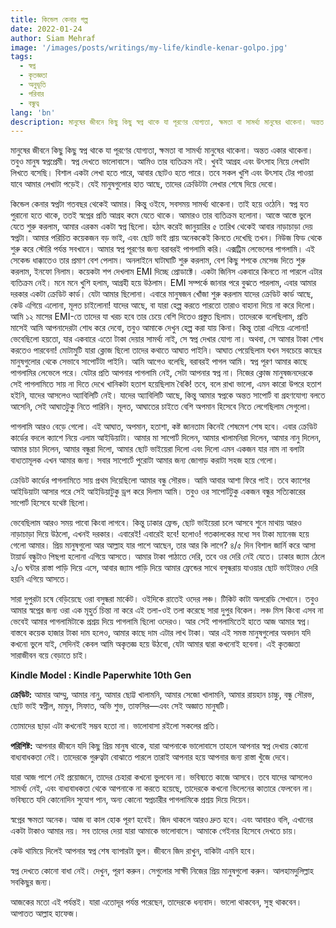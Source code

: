```yaml
---
title: কিন্ডেল কেনার গল্প
date: 2022-01-24
author: Siam Mehraf
image: '/images/posts/writings/my-life/kindle-kenar-golpo.jpg'
tags:
  - স্বপ্ন
  - কৃতজ্ঞতা
  - অনুভূতি
  - পরিবার
  - বন্ধুত্ব
lang: 'bn'
description: মানুষের জীবনে কিছু কিছু স্বপ্ন থাকে যা পূরণের যোগ্যতা, ক্ষমতা বা সামর্থ্য মানুষের থাকেনা। অন্তত একার থাকেনা। তবুও মানুষ স্বপ্নপ্রেমী ...
---
```


মানুষের জীবনে কিছু কিছু স্বপ্ন থাকে যা পূরণের যোগ্যতা, ক্ষমতা বা সামর্থ্য মানুষের থাকেনা। অন্তত একার থাকেনা। তবুও মানুষ স্বপ্নপ্রেমী। স্বপ্ন দেখতে ভালোবাসে। আমিও তার ব্যতিক্রম নই। খুবই আগ্রহ এবং উৎসাহ নিয়ে লেখাটা লিখতে বসেছি। বিশাল একটা লেখা হতে পারে, আবার ছোটও হতে পারে। তবে সকল খুশি এবং উৎসাহ টের পাওয়া যাবে আমার লেখাটা পড়েই। যেই মানুষগুলোর হাত আছে, তাদের ক্রেডিটটা লেখার শেষে দিয়ে দেবো।

কিন্ডেল কেনার স্বপ্নটা গতবছর থেকেই আমার। কিন্তু ওইযে, সবসময় সামর্থ্য থাকেনা। তাই হয়ে ওঠেনি। স্বপ্ন যত পুরানো হতে থাকে, ততই স্বপ্নের প্রতি আগ্রহ কমে যেতে থাকে। আমারও তার ব্যতিক্রম হলোনা। আস্তে আস্তে ভুলে যেতে শুরু করলাম, আমার এরকম একটা স্বপ্ন ছিলো। হঠাৎ করেই জানুয়ারির ৫ তারিখ থেকেই আবার নাড়াচাড়া দেয় স্বপ্নটা। আমার পরিচিত কয়েকজন বড় ভাই, এবং ছোট ভাই প্রায় অনেককেই কিনতে দেখেছি তখন। নিউজ ফিড থেকে শুরু করে স্টোরি পর্যন্ত সবখানে। আমার স্বপ্ন পূরণের জন্য বরাবরই পাগলামি করি। এক্সট্রিম লেভেলের পাগলামি। এই সেকেন্ড ধাক্কাতেও তার প্রমাণ বেশ পেলাম। অনলাইনে ঘাটাঘাটি শুরু করলাম, বেশ কিছু শপকে মেসেজ দিতে শুরু করলাম, ইনফো নিলাম। কয়েকটা শপ দেখলাম EMI দিচ্ছে প্রোডাক্টে। একটা জিনিস একবারে কিনতে না পারলে এটার ব্যতিক্রম নেই। মনে মনে খুশি হলাম, আগ্রহী হয়ে উঠলাম। EMI সম্পর্কে জানার পরে বুঝতে পারলাম, এবার আমার দরকার একটা ক্রেডিট কার্ড। যেটা আমার ছিলোনা। এবারে মানুষজন খোঁজা শুরু করলাম যাদের ক্রেডিট কার্ড আছে, কেউ এগিয়ে এলোনা, মূলত চাইলোনা! যাদের আছে, বা যারা হেল্প করতে পারতো তারাও বাহানা দিয়ে না করে দিলো। আমি ১২ মাসের EMI-তে তাদের যা খরচ হবে তার চেয়ে বেশি দিতেও প্রস্তুত ছিলাম। তাদেরকে বলেছিলাম, প্রতি মাসেই আমি আপনাদেরটা শোধ করে দেবো, তবুও আমাকে দেখুন হেল্প করা যায় কিনা। কিন্তু তারা এগিয়ে এলোনা! ভেবেছিলো হয়তো, যার একবারে এতো টাকা দেয়ার সামর্থ্য নাই, সে স্বপ্ন দেখার যোগ্য না। অথবা, সে আমার টাকা শোধ করতেও পারবেনা! মোটামুটি যারা ক্লোজ ছিলো তাদের কথাতে আঘাত পাইনি। আঘাত পেয়েছিলাম যখন সবচেয়ে কাছের মানুষগুলোর থেকে সেভাবে সাপোর্টটা পাইনি। আমি আগেও বলেছি, বরাবরই পাগল আমি। স্বপ্ন পূরণ আমার কাছে পাগলামির লেভেলে পরে। যেটার প্রতি আপনার পাগলামি নেই, সেটা আপনার স্বপ্ন না। নিজের ক্লোজ মানুষজনদেরকে সেই পাগলামিতে সায় না দিতে দেখে খানিকটা হতাশ হয়েছিলাম বৈকি! তবে, বলে রাখা ভালো, এমন কারো উপরে হতাশ হইনি, যাদের আসলেও অ্যাবিলিটি নেই। যাদের অ্যাবিলিটি আছে, কিন্তু আমার স্বপ্নকে অন্তত সাপোর্ট বা গ্রহণযোগ্য বলতে আসেনি, সেই আঘাতটুকু নিতে পারিনি। মূলত, আঘাতের চাইতে বেশি অপমান হিসেবে নিতে লেগেছিলাম সেগুলো।

পাগলামি আরও বেড়ে গেলো। এই আঘাত, অপমান, হতাশা, কষ্ট জানতাম কিনেই শেষমেশ শেষ হবে। এবার ক্রেডিট কার্ডের বদলে ক্যাশে নিয়ে এলাম আইডিয়াটা। আমার মা সাপোর্ট দিলেন, আমার খালামনিরা দিলেন, আমার নানু দিলেন, আমার চাচা দিলেন, আমার বন্ধুরা দিলো, আমার ছোট ভাইয়েরা দিলো এবং দিলো এমন একজন যার নাম না বলাটা বাধ্যতামূলক এখন আমার জন্য। সবার সাপোর্টে পুরোটা আমার জন্য জোগাড় করাটা সহজ হয়ে গেলো।

ক্রেডিট কার্ডের পাগলামিতে সায় প্রথম দিয়েছিলো আমার বন্ধু সৌরভ। আমি আবার আশা ফিরে পাই। তবে ক্যাশের আইডিয়াটা আসার পরে সেই আইডিয়াটুকু ড্রপ করে দিলাম আমি। তবুও ওর সাপোর্টটুকু একজন বন্ধুর সত্যিকারের সাপোর্ট হিসেবে যথেষ্ট ছিলো।

ভেবেছিলাম আরও সময় পাবো কিংবা লাগবে। কিন্তু ঢাকার ফ্রেন্ড, ছোট ভাইয়েরা চলে আসবে শুনে মাথায় আরও নাড়াচাড়া দিয়ে উঠলো, এখনই দরকার। এবারেই! এবারেই হবে! হলোও! গতকালকের মধ্যে সব টাকা ম্যানেজ হয়ে গেলো আমার। প্রিয় মানুষগুলো আর আল্লাহ যার পাশে আছেন, তার আর কি লাগে? ৪/৫ দিন বিশাল জার্নি করে আসা টায়ার্ড বন্ধুটাও পিছপা হলোনা এগিয়ে আসতে। আমার টাকা পাঠাতে দেরি, তবে ওর দেরি নেই যেতে। ঢাকার জ্যাম ঠেলে ২/৩ ঘন্টার রাস্তা পাড়ি দিয়ে এসে, আবার জ্যাম পাড়ি দিয়ে আমার ফ্রেন্ডের সাথে বসুন্ধরায় যাওয়ার ছোট ভাইটারও দেরি হয়নি এগিয়ে আসতে।

সারা দুপুরটা চষে বেড়িয়েছে ওরা বসুন্ধরা মার্কেট। ওইদিকে রাতেই ওদের লঞ্চ। টিকিট কাটা অলরেডি সেখানে। তবুও আমার স্বপ্নের জন্য ওরা এক মূহুর্ত চিন্তা না করে এই তলা-ওই তলা করেছে সারা দুপুর বিকেল। লঞ্চ মিস কিংবা এসব না ভেবেই আমার পাগলামিটাকে প্রশ্রয় দিয়ে পাগলামি ছিলো ওদেরও। আর সেই পাগলামিতেই হাতে আজ আমার স্বপ্ন। বাস্তবে কয়েক হাজার টাকা দাম হলেও, আমার কাছে দাম এটার লাখ টাকা। আর এই সমস্ত মানুষগুলোর অবদান যদি কখনো ভুলে যাই, সেদিনই কেবল আমি অকৃতজ্ঞ হয়ে উঠবো, যেটা আমার দ্বারা কখনোই হবেনা। এই কৃতজ্ঞতা সারাজীবন বয়ে বেড়াতে চাই।

**Kindle Model : Kindle Paperwhite 10th Gen**

**ক্রেডিট:**
আমার আম্মু, আমার নানু, আমার ছোট্ট খালামনি, আমার সেজো খালামনি, আমার রায়হান চাচ্চু, বন্ধু সৌরভ, ছোট ভাই স্বপ্নীল, মামুন, সিফাত, অভি শুভ, তাফসির—এবং সেই অজ্ঞাত মানুষটি।

তোমাদের ছাড়া এটা কখনোই সম্ভব হতো না।
ভালোবাসা রইলো সকলের প্রতি।

**পরিশিষ্ট:**
আপনার জীবনে যদি কিছু প্রিয় মানুষ থাকে, যারা আপনাকে ভালোবাসে তাহলে আপনার স্বপ্ন দেখায় কোনো বাধ্যবাধকতা নেই।
তাদেরকে গুরুত্বটা বোঝাতে পারলে তারাই আপনার হয়ে আপনার জন্য রাস্তা খুঁজে দেবে।

যারা আজ পাশে নেই প্রয়োজনে, তাদের চেহারা কখনো ভুলবেন না। ভবিষ্যতে কাজে আসবে। তবে যাদের আসলেও সামর্থ্য নেই, এবং বাধ্যবাধকতা থেকে আপনাকে না করতে হয়েছে, তাদেরকে কখনো ভিলেনের কাতারে ফেলবেন না। ভবিষ্যতে যদি কোনোদিন সুযোগ পান, অন্য কোনো স্বপ্নচারীর পাগলামিকে প্রশ্রয় দিয়ে দিয়েন।

স্বপ্নের ক্ষমতা অনেক। আজ বা কাল হোক পূরণ হবেই। জিদ থাকলে আরও দ্রুত হবে। এবং আবারও বলি, এখানের একটা টাকাও আমার নয়। সব তাদের দেয়া যারা আমাকে ভালোবাসে। আমাকে গেইনার হিসেবে দেখতে চায়।

কেউ থামিয়ে দিলেই আপনার স্বপ্ন শেষ ব্যাপারটা ভুল।
জীবনে জিদ রাখুন, বাকিটা এমনি হবে।

স্বপ্ন দেখতে কোনো বাধা নেই। দেখুন, পূরণ করুন। সেগুলোর সাক্ষী নিজের প্রিয় মানুষগুলো করুন। আলহামদুলিল্লাহ সবকিছুর জন্য।

আজকের মতো এই পর্যন্তই। যারা এতোদূর পর্যন্ত পরেছেন, তাদেরকে ধন্যবাদ। ভালো থাকবেন, সুস্থ থাকবেন। আপাতত আল্লাহ হাফেজ।
